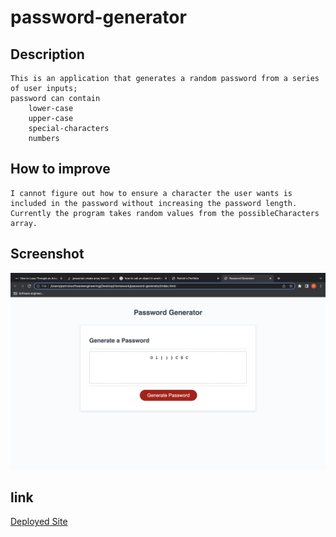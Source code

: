 # password-generator

## Description
    This is an application that generates a random password from a series of user inputs;
    password can contain
        lower-case 
        upper-case 
        special-characters
        numbers
## How to improve
    I cannot figure out how to ensure a character the user wants is included in the password without increasing the password length. Currently the program takes random values from the possibleCharacters array.
## Screenshot
![screenshot](./assets/images/passwordgenscreenshot.jpeg.png)

## link
[Deployed Site](https://pmorris50.github.io/password-generator/)
